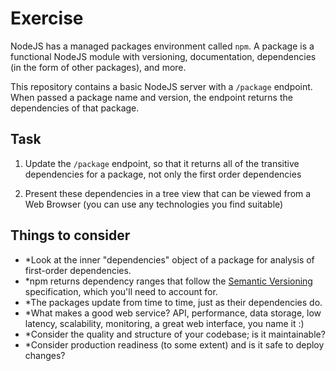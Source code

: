 # Exercise

NodeJS has a managed packages environment called `npm`. A package is a
functional NodeJS module with versioning, documentation, dependencies (in the
form of other packages), and more.

This repository contains a basic NodeJS server with a `/package` endpoint. When
passed a package name and version, the endpoint returns the dependencies of that
package.

## Task

1. Update the `/package` endpoint, so that it returns all of the transitive
   dependencies for a package, not only the first order dependencies

2. Present these dependencies in a tree view that can be viewed from a Web Browser (you can use any technologies you find suitable)

## Things to consider

* *Look at the inner "dependencies" object of a package for analysis of
  first-order dependencies.
* *npm returns dependency ranges that follow the
  [Semantic Versioning](https://semver.org/) specification, which you'll need to
  account for.
* *The packages update from time to time, just as their dependencies do.
* *What makes a good web service? API, performance, data storage, low latency,
  scalability, monitoring, a great web interface, you name it :)
* *Consider the quality and structure of your codebase; is it maintainable?
* *Consider production readiness (to some extent) and is it safe to deploy changes?
